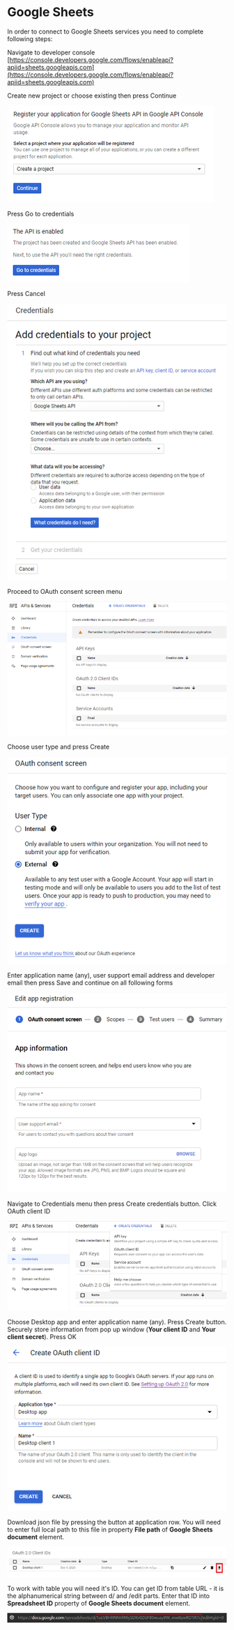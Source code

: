 # Google Sheets

&#x20;In order to connect to Google Sheets services you need to complete following steps:

Navigate to developer console [https://console.developers.google.com/flows/enableapi?apiid=sheets.googleapis.com](https://console.developers.google.com/flows/enableapi?apiid=sheets.googleapis.com)

Create new project or choose existing then press Continue

![](<../../../.gitbook/assets/image (128).png>)

Press Go to credentials

![](<../../../.gitbook/assets/image (293).png>)

Press Cancel

![](<../../../.gitbook/assets/image (261).png>)

Proceed to OAuth consent screen menu

![](<../../../.gitbook/assets/image (195).png>)

Choose user type and press Create

![](<../../../.gitbook/assets/image (133).png>)

Enter application name (any), user support email address and developer email then press Save and continue on all following forms

![](<../../../.gitbook/assets/image (138).png>)

Navigate to Credentials menu then press Create credentials button. Click OAuth client ID

![](<../../../.gitbook/assets/image (248).png>)

Choose Desktop app and enter application name (any). Press Create button. Securely store information from pop up window (**Your client ID** and **Your client secret**). Press OK

![](<../../../.gitbook/assets/image (198).png>)

Download json file by pressing the button at application row. You will need to enter full local path to this file in property **File path** of **Google Sheets document** element.

![](<../../../.gitbook/assets/image (257).png>)

To work with table you will need it's ID. You can get ID from table URL - it is the alphanumerical string between d/ and /edit parts. Enter that ID into **Spreadsheet ID** property of **Google Sheets document** element.

![](<../../../.gitbook/assets/image (142).png>)
